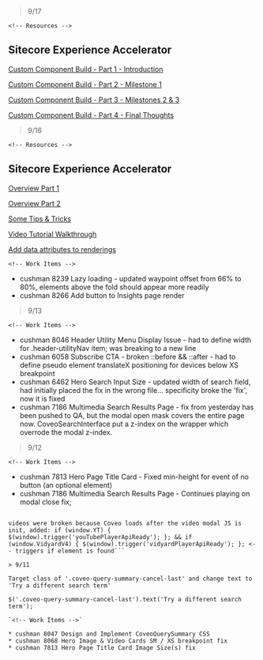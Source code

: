 > 9/17

`<!-- Resources -->`

## Sitecore Experience Accelerator

[Custom Component Build - Part 1 - Introduction](https://www.nishtechinc.com/en/Blog/2018/November/Nuptial-Experiment-Introduction)

[Custom Component Build - Part 2 - Milestone 1](https://www.nishtechinc.com/en/Blog/2018/November/Nuptial-Experiment-Part-2)

[Custom Component Build - Part 3 - Milestones 2 & 3](https://www.nishtechinc.com/en/Blog/2018/November/Nuptial-Experiment-Part-3)

[Custom Component Build - Part 4 - Final Thoughts](https://www.nishtechinc.com/en/Blog/2018/November/Nuptial-Experiment-Final-Thoughts)

> 9/16

`<!-- Resources -->`

## Sitecore Experience Accelerator

[Overview Part 1](https://www.velir.com/blog/2017/10/16/tour-sitecore-experience-accelerator-sxa-part-1)

[Overview Part 2](https://www.velir.com/blog/2017/10/16/tour-sitecore-experience-accelerator-sxa-part-2)

[Some Tips & Tricks](https://www.sidewalk.be/articles/the-sitecore-sxa-journey-discover-tips-and-tricks-when-implementing-an-sxa-website)

[Video Tutorial Walkthrough](https://www.reddit.com/r/sitecore/comments/bdihvd/sitecore_sxa_tutorials_sxa_1_8_full_site_step_by/)

[Add data attributes to renderings](http://blog.martinmiles.net/post/how-to-add-id-and-data-attributes-to-a-rendering-variant-in-sxa)

`<!-- Work Items -->`

* cushman 8239 Lazy loading - updated waypoint offset from 66% to 80%, elements above the fold should appear more readily
* cushman 8266 Add button to Insights page render

> 9/13

`<!-- Work Items -->`

* cushman 8046 Header Utility Menu Display Issue - had to define width for .header-utilityNav item; was breaking to a new line
* cushman 6058 Subscribe CTA - broken ::before && ::after - had to define pseudo element translateX positioning for devices below XS breakpoint
* cushman 6462 Hero Search Input Size - updated width of search field, had initially placed the fix in the wrong file... specificity broke the 'fix', now it is fixed
* cushman 7186 Multimedia Search Results Page - fix from yesterday has been pushed to QA, but the modal open mask covers the entire page now. CoveoSearchInterface put a z-index on the wrapper which overrode the modal z-index.

> 9/12

`<!-- Work Items -->`

* cushman 7813 Hero Page Title Card - Fixed min-height for event of no button (an optional element)
* cushman 7186 Multimedia Search Results Page - Continues playing on modal close fix;

```podcasts were broken because BED did not use the unique classnames set for the two different podcast sources

videos were broken because Coveo loads after the video modal JS is init, added: if (window.YT) { $(window).trigger('youTubePlayerApiReady'); }; && if (window.VidyardV4) { $(window).trigger('vidyardPlayerApiReady'); }; <-- triggers if element is found```

> 9/11

Target class of '.coveo-query-summary-cancel-last' and change text to 'Try a different search term'

$('.coveo-query-summary-cancel-last').text('Try a different search term');

`<!-- Work Items -->`

* cushman 8047 Design and Implement CoveoQuerySummary CSS
* cushman 8068 Hero Image & Video Cards SM / XS breakpoint fix
* cushman 7813 Hero Page Title Card Image Size(s) fix
